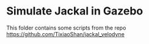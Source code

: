 # Simulate Jackal in Gazebo

This folder contains some scripts from the repo https://github.com/TixiaoShan/jackal_velodyne 
